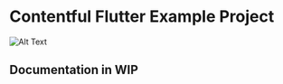 # Contentful Flutter Example Project

![Alt Text](https://github.com/data-hfg/contentful.dart/tree/develop/examples/flutter_example/assets/contentful.gif)

## Documentation in WIP
